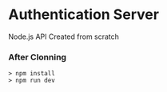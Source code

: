 # Authentication Server

Node.js API Created from scratch

### After Clonning

```
> npm install
> npm run dev
``` 